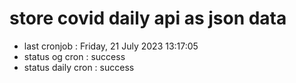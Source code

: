 # store covid daily api as json data

- last cronjob : Friday, 21 July 2023 13:17:05
- status og cron : success
- status daily cron : success
      
      